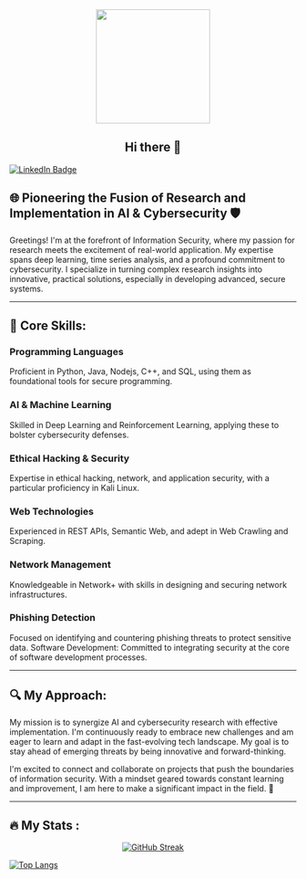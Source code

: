 <div id="header" align="center">
  <img src="https://media.giphy.com/media/2i7jspnRBYgg6v4Oki/giphy.gif" width="200" height="200"/>
  
</div>

## <div align="center">Hi there 👋</div>

<div id="badges">
  <a href="www.linkedin.com/in/bagher-mohammadzadeh">
    <img src="https://img.shields.io/badge/LinkedIn-blue?style=for-the-badge&logo=linkedin&logoColor=white" alt="LinkedIn Badge"/>
  </a>


## 🌐 Pioneering the Fusion of Research and Implementation in AI & Cybersecurity 🛡️

Greetings! I'm at the forefront of Information Security, where my passion for research meets the excitement of real-world application. My expertise spans deep learning, time series analysis, and a profound commitment to cybersecurity. I specialize in turning complex research insights into innovative, practical solutions, especially in developing advanced, secure systems.
<hr>

## 🚀 Core Skills:

### Programming Languages
Proficient in Python, Java, Nodejs, C++, and SQL, using them as foundational tools for secure programming.
### AI & Machine Learning
Skilled in Deep Learning and Reinforcement Learning, applying these to bolster cybersecurity defenses.
### Ethical Hacking & Security
Expertise in ethical hacking, network, and application security, with a particular proficiency in Kali Linux.
### Web Technologies
Experienced in REST APIs, Semantic Web, and adept in Web Crawling and Scraping.
### Network Management
Knowledgeable in Network+ with skills in designing and securing network infrastructures.
### Phishing Detection 
Focused on identifying and countering phishing threats to protect sensitive data.
Software Development: Committed to integrating security at the core of software development processes.
<hr>

## 🔍 My Approach:
My mission is to synergize AI and cybersecurity research with effective implementation. I'm continuously ready to embrace new challenges and am eager to learn and adapt in the fast-evolving tech landscape. My goal is to stay ahead of emerging threats by being innovative and forward-thinking.

I'm excited to connect and collaborate on projects that push the boundaries of information security. With a mindset geared towards constant learning and improvement, I am here to make a significant impact in the field. 🌟
<hr>

## :fire: My Stats :



<div align="center">
  
[![GitHub Streak](http://github-readme-streak-stats.herokuapp.com?user=bagher2901&theme=dark&background=000000)](https://git.io/streak-stats)

</div>

[![Top Langs](https://github-readme-stats.vercel.app/api/top-langs/?username=bagher2901&layout=compact&theme=vision-friendly-dark)](https://github.com/anuraghazra/github-readme-stats)
